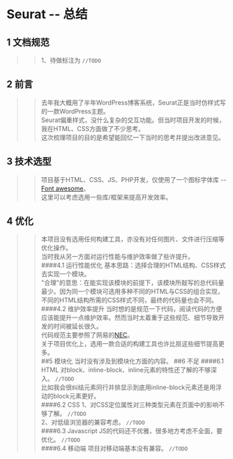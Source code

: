 # Seurat -- 总结
## 1 文档规范
>>1、待做标注为 `//TODO`
## 2 前言
>>去年我大概用了半年WordPress博客系统，Seurat正是当时仿样式写的一款WordPress主题。<br/>
>>Seurat偏重样式，没什么复杂的交互功能。但当时项目开发的时候，我在HTML、CSS方面做了不少思考。<br/>
>>这次梳理项目的目的是希望能回忆一下当时的思考并提出改进意见。<br/>
## 3 技术选型
>>项目基于HTML、CSS、JS、PHP开发，仅使用了一个图标字体库 -- [Font awesome](http://www.bootcss.com/p/font-awesome/)。<br/>
>>这里可以考虑选用一些库/框架来提高开发效率。
## 4 优化
>>本项目没有选用任何构建工具，亦没有对任何图片、文件进行压缩等优化操作。<br/>
>>当时我从另一方面对运行性能与维护效率做了些许提升。<br/>
> ####4.1 运行性能优化
>>基本思路：选择合理的HTML结构、CSS样式去实现一个模块。<br/>
>>"合理"的意思：在能实现该模块的前提下，该模块所敲写的总代码量最少。因为同一个模块可选用多种不同的HTML与CSS的组合实现，不同的HTML结构所需的CSS样式不同，最终的代码量也会不同。<br/>
> ####4.2 维护效率提升
>>当时想的是规范一下代码，阅读代码的方便应该能提升一点维护效率。然而当时太着重于这些规范、细节导致开发的时间被延长很久。<br/>
>>代码规范主要参照了网易的[NEC](http://nec.netease.com/)。<br/>
>>关于项目优化上，选用一款合适的构建工具也许比抠这些细节提高更多。<br/>
##5 模块化 
>>当时没有涉及到模块化方面的内容。
##6 不足
>####6.1 HTML
>>对block、inline-block、inline元素的特性还了解的不够深入。	`//TODO`<br/>
>>比如我会很纠结元素同行并排显示到底用inline-block元素还是用浮动的block元素更好。<br/>
>####6.2 CSS
>>1、对CSS定位属性对三种类型元素在页面中的影响不够了解。			`//TODO`<br/>
>>2、对低级浏览器的兼容考虑。			`//TODO`<br/>
>####6.3 Javascript
>>JS的代码还不优雅，很多地方考虑不全面，要优化。			`//TODO`<br/>
>####6.4 移动端
>>项目对移动端基本没有兼容。		`//TODO`<br/>
